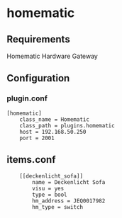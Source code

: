 # homematic

## Requirements

Homematic Hardware Gateway

## Configuration

### plugin.conf

```
[homematic]
    class_name = Homematic
    class_path = plugins.homematic
    host = 192.168.50.250
    port = 2001
```

## items.conf
```
    [[deckenlicht_sofa]]
        name = Deckenlicht Sofa
        visu = yes
        type = bool
        hm_address = JEQ0017982
        hm_type = switch
```

